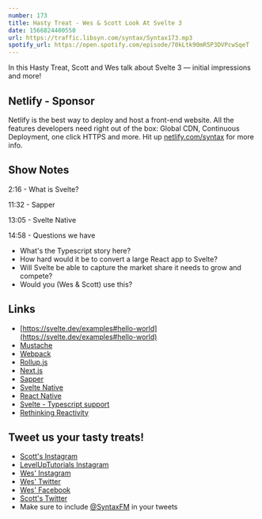 ```yaml
---
number: 173
title: Hasty Treat - Wes & Scott Look At Svelte 3
date: 1566824400550
url: https://traffic.libsyn.com/syntax/Syntax173.mp3
spotify_url: https://open.spotify.com/episode/70kLtk90mR5P3DVPcwSqeT
---
```


In this Hasty Treat, Scott and Wes talk about Svelte 3 — initial impressions and more!

## Netlify - Sponsor
Netlify is the best way to deploy and host a front-end website. All the features developers need right out of the box: Global CDN, Continuous Deployment, one click HTTPS and more. Hit up [netlify.com/syntax](https://netlify.com/syntax) for more info.

## Show Notes

2:16 - What is Svelte?

11:32 - Sapper

13:05 - Svelte Native

14:58 - Questions we have

* What's the Typescript story here?
* How hard would it be to convert a large React app to Svelte?
* Will Svelte be able to capture the market share it needs to grow and compete?
* Would you (Wes & Scott) use this?

## Links
* [https://svelte.dev/examples#hello-world](https://svelte.dev/examples#hello-world)
* [Mustache](http://mustache.github.io/)
* [Webpack](https://webpack.js.org)
* [Rollup.js](https://rollupjs.org/guide/en/)
* [Next.js](https://nextjs.org)
* [Sapper](https://sapper.svelte.dev/)
* [Svelte Native](https://svelte-native.technology/)
* [React Native](https://reactnative.com/)
* [Svelte - Typescript support](https://github.com/sveltejs/svelte/issues/1639)
* [Rethinking Reactivity](https://www.youtube.com/watch?v=AdNJ3fydeao)

## Tweet us your tasty treats!
* [Scott's Instagram](https://www.instagram.com/stolinski/)
* [LevelUpTutorials Instagram](https://www.instagram.com/LevelUpTutorials/)
* [Wes' Instagram](https://www.instagram.com/wesbos/)
* [Wes' Twitter](https://twitter.com/wesbos)
* [Wes' Facebook](https://www.facebook.com/wesbos.developer)
* [Scott's Twitter](https://twitter.com/stolinski)
* Make sure to include [@SyntaxFM](https://twitter.com/SyntaxFM) in your tweets